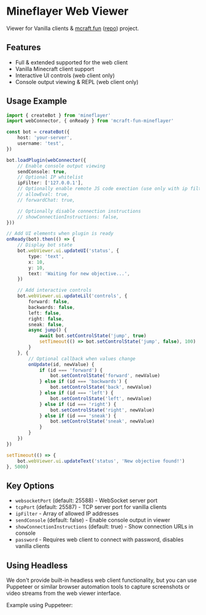 # Mineflayer Web Viewer

Viewer for Vanilla clients & [mcraft.fun](https://mcraft.fun) ([repo](https://github.com/zardoy/minecraft-web-client)) project.

## Features

- Full & extended supported for the web client
- Vanilla Minecraft client support
- Interactive UI controls (web client only)
- Console output viewing & REPL (web client only)

## Usage Example

```ts
import { createBot } from 'mineflayer'
import webConnector, { onReady } from 'mcraft-fun-mineflayer'

const bot = createBot({
    host: 'your-server',
    username: 'test',
})

bot.loadPlugin(webConnector({
    // Enable console output viewing
    sendConsole: true,
    // Optional IP whitelist
    ipFilter: ['127.0.0.1'],
    // Optionally enable remote JS code exection (use only with ip filter or password!)
    // allowEval: true,
    // forwardChat: true,

    // Optionally disable connection instructions
    // showConnectionInstructions: false,
}))

// Add UI elements when plugin is ready
onReady(bot).then(() => {
    // Display bot state
    bot.webViewer.ui.updateUI('status', {
        type: 'text',
        x: 10,
        y: 10,
        text: 'Waiting for new objective...',
    })

    // Add interactive controls
    bot.webViewer.ui.updateLil('controls', {
        forward: false,
        backwards: false,
        left: false,
        right: false,
        sneak: false,
        async jump() {
            await bot.setControlState('jump', true)
            setTimeout(() => bot.setControlState('jump', false), 100)
        }
    }, {
        // Optional callback when values change
        onUpdate(id, newValue) {
            if (id === 'forward') {
                bot.setControlState('forward', newValue)
            } else if (id === 'backwards') {
                bot.setControlState('back', newValue)
            } else if (id === 'left') {
                bot.setControlState('left', newValue)
            } else if (id === 'right') {
                bot.setControlState('right', newValue)
            } else if (id === 'sneak') {
                bot.setControlState('sneak', newValue)
            }
        }
    })
})

setTimeout(() => {
    bot.webViewer.ui.updateText('status', 'New objective found!')
}, 5000)
```

## Key Options

- `websocketPort` (default: 25588) - WebSocket server port
- `tcpPort` (default: 25587) - TCP server port for vanilla clients
- `ipFilter` - Array of allowed IP addresses
- `sendConsole` (default: false) - Enable console output in viewer
- `showConnectionInstructions` (default: true) - Show connection URLs in console
- `password` - Requires web client to connect with password, disables vanilla clients

## Using Headless

We don't provide built-in headless web client functionality, but you can use Puppeteer or similar browser automation tools to capture screenshots or video streams from the web viewer interface.

Example using Puppeteer:
